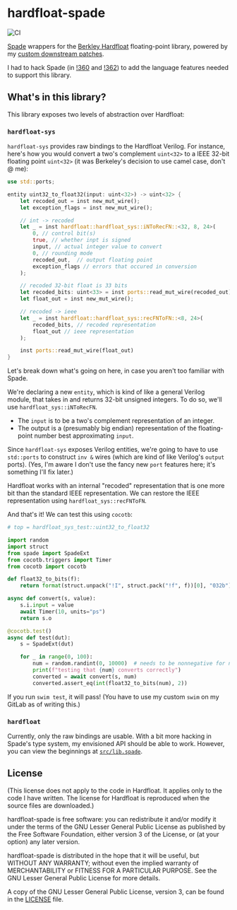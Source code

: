 # hardfloat-spade

![CI](https://github.com/ethanuppal/hardfloat-spade/actions/workflows/ci.yaml/badge.svg)

[Spade](https://spade-lang.org) wrappers for the [Berkley Hardfloat](https://github.com/ucb-bar/berkeley-hardfloat) floating-point library, powered by my [custom downstream patches](https://github.com/ethanuppal/berkeley-hardfloat).

I had to hack Spade (in [!360](https://gitlab.com/spade-lang/spade/-/merge_requests/360) and [!362](https://gitlab.com/spade-lang/spade/-/merge_requests/362)) to add the language features needed to support this library.

## What's in this library?

This library exposes two levels of abstraction over Hardfloat:

### `hardfloat-sys`

`hardfloat-sys` provides raw bindings to the Hardfloat Verilog.
For instance, here's how you would convert a two's complement `uint<32>` to a
IEEE 32-bit floating point `uint<32>` (it was Berkeley's decision to
use camel case, don't @ me):

```rs
use std::ports;

entity uint32_to_float32(input: uint<32>) -> uint<32> {
    let recoded_out = inst new_mut_wire();
    let exception_flags = inst new_mut_wire();

    // int -> recoded
    let _ = inst hardfloat::hardfloat_sys::iNToRecFN::<32, 8, 24>(
        0, // control bit(s)
        true, // whether inpt is signed 
        input, // actual integer value to convert
        0, // rounding mode
        recoded_out,  // output floating point
        exception_flags // errors that occured in conversion
    );

    // recoded 32-bit float is 33 bits
    let recoded_bits: uint<33> = inst ports::read_mut_wire(recoded_out);
    let float_out = inst new_mut_wire();

    // recoded -> ieee
    let _ = inst hardfloat::hardfloat_sys::recFNToFN::<8, 24>(
        recoded_bits, // recoded representation
        float_out // ieee representation
    );

    inst ports::read_mut_wire(float_out)
}
```

Let's break down what's going on here, in case you aren't too familiar with
Spade.

We're declaring a new `entity`, which is kind of like a general Verilog module,
that takes in and returns 32-bit unsigned integers.
To do so, we'll use `hardfloat_sys::iNToRecFN`.

- The `input` is to be a two's complement representation of an integer.
- The output is a (presumably big endian) representation of the floating-point number best approximating `input`.

Since `hardfloat-sys` exposes Verilog entities, we're going to have to use
`std::ports` to construct `inv &` wires (which are kind of like Verilog's
`output` ports).
(Yes, I'm aware I don't use the fancy new `port` features here; it's something
I'll fix later.)

Hardfloat works with an internal "recoded" representation that is one more bit
than the standard IEEE representation.
We can restore the IEEE representation using `hardfloat_sys::recFNToFN`.

And that's it!
We can test this using `cocotb`:

```python
# top = hardfloat_sys_test::uint32_to_float32

import random
import struct
from spade import SpadeExt
from cocotb.triggers import Timer
from cocotb import cocotb

def float32_to_bits(f):
    return format(struct.unpack("!I", struct.pack("!f", f))[0], "032b")

async def convert(s, value):
    s.i.input = value
    await Timer(10, units="ps")
    return s.o

@cocotb.test()
async def test(dut):
    s = SpadeExt(dut)

    for _ in range(0, 100):
        num = random.randint(0, 10000)  # needs to be nonnegative for now
        print(f"testing that {num} converts correctly")
        converted = await convert(s, num)
        converted.assert_eq(int(float32_to_bits(num), 2))
```

If you run `swim test`, it will pass!
(You have to use my custom `swim` on my GitLab as of writing this.)

### `hardfloat`

Currently, only the raw bindings are usable.
With a bit more hacking in Spade's type system, my envisioned API should be able
to work.
However, you can view the beginnings at [`src/lib.spade`](./src/lib.spade).

## License

(This license does not apply to the code in Hardfloat. It applies only to the
code I have written. The license for Hardfloat is reproduced when the source
files are downloaded.)

hardfloat-spade is free software: you can redistribute it and/or modify it under the terms of the GNU Lesser General Public License as published by the Free Software Foundation, either version 3 of the License, or (at your option) any later version.

hardfloat-spade is distributed in the hope that it will be useful, but WITHOUT ANY WARRANTY; without even the implied warranty of MERCHANTABILITY or FITNESS FOR A PARTICULAR PURPOSE. See the GNU Lesser General Public License for more details.

A copy of the GNU Lesser General Public License, version 3, can be found in the [LICENSE](LICENSE) file.
